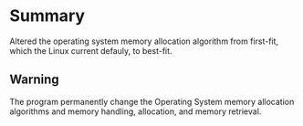 # Summary
Altered the operating system memory allocation algorithm from first-fit, which the Linux current defauly, to best-fit. 

## Warning
The program permanently change the Operating System memory allocation algorithms and memory handling, allocation, and memory retrieval.
